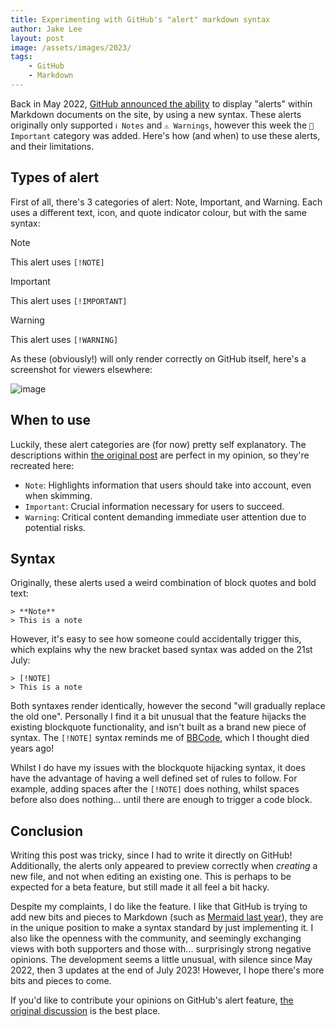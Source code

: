 ```yaml
---
title: Experimenting with GitHub's "alert" markdown syntax
author: Jake Lee
layout: post
image: /assets/images/2023/
tags:
    - GitHub
    - Markdown
---
```


Back in May 2022, [GitHub announced the ability](https://github.com/orgs/community/discussions/16925) to display "alerts" within Markdown documents on the site, by using a new syntax. These alerts originally only supported `ℹ️ Notes` and `⚠️ Warnings`, however this week the `💬 Important` category was added. Here's how (and when) to use these alerts, and their limitations.

## Types of alert

First of all, there's 3 categories of alert: Note, Important, and Warning. Each uses a different text, icon, and quote indicator colour, but with the same syntax:

> [!NOTE]
> This alert uses `[!NOTE]` 

> [!IMPORTANT]
> This alert uses `[!IMPORTANT]`

> [!WARNING]
> This alert uses `[!WARNING]`

As these (obviously!) will only render correctly on GitHub itself, here's a screenshot for viewers elsewhere:

![image](https://github.com/JakeSteam/blog-programming/assets/12380876/63f0ef07-8b8f-4c1e-9119-431563475d55)

## When to use

Luckily, these alert categories are (for now) pretty self explanatory. The descriptions within [the original post](https://github.com/orgs/community/discussions/16925) are perfect in my opinion, so they're recreated here:
* `Note`: Highlights information that users should take into account, even when skimming.
* `Important`: Crucial information necessary for users to succeed.
* `Warning`: Critical content demanding immediate user attention due to potential risks.

## Syntax

Originally, these alerts used a weird combination of block quotes and bold text:

```
> **Note**
> This is a note
```

However, it's easy to see how someone could accidentally trigger this, which explains why the new bracket based syntax was added on the 21st July:

```
> [!NOTE]
> This is a note
```

Both syntaxes render identically, however the second "will gradually replace the old one". Personally I find it a bit unusual that the feature hijacks the existing blockquote functionality, and isn't built as a brand new piece of syntax. The `[!NOTE]` syntax reminds me of [BBCode](https://en.wikipedia.org/wiki/BBCode), which I thought died years ago!

Whilst I do have my issues with the blockquote hijacking syntax, it does have the advantage of having a well defined set of rules to follow. For example, adding spaces after the `[!NOTE]` does nothing, whilst spaces before also does nothing... until there are enough to trigger a code block.

## Conclusion

Writing this post was tricky, since I had to write it directly on GitHub! Additionally, the alerts only appeared to preview correctly when *creating* a new file, and not when editing an existing one. This is perhaps to be expected for a beta feature, but still made it all feel a bit hacky.

Despite my complaints, I do like the feature. I like that GitHub is trying to add new bits and pieces to Markdown (such as [Mermaid last year](/using-mermaid-for-diagrams-on-github/)), they are in the unique position to make a syntax standard by just implementing it. I also like the openness with the community, and seemingly exchanging views with both supporters and those with... surprisingly strong negative opinions. The development seems a little unusual, with silence since May 2022, then 3 updates at the end of July 2023! However, I hope there's more bits and pieces to come.

If you'd like to contribute your opinions on GitHub's alert feature, [the original discussion](https://github.com/orgs/community/discussions/16925) is the best place.
